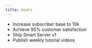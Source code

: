 ```yaml
---
title: Goals
---
```

- Increase subscriber base to 10k
- Achieve 95% customer satisfaction
- Ship Smart Server v1
- Publish weekly tutorial videos
